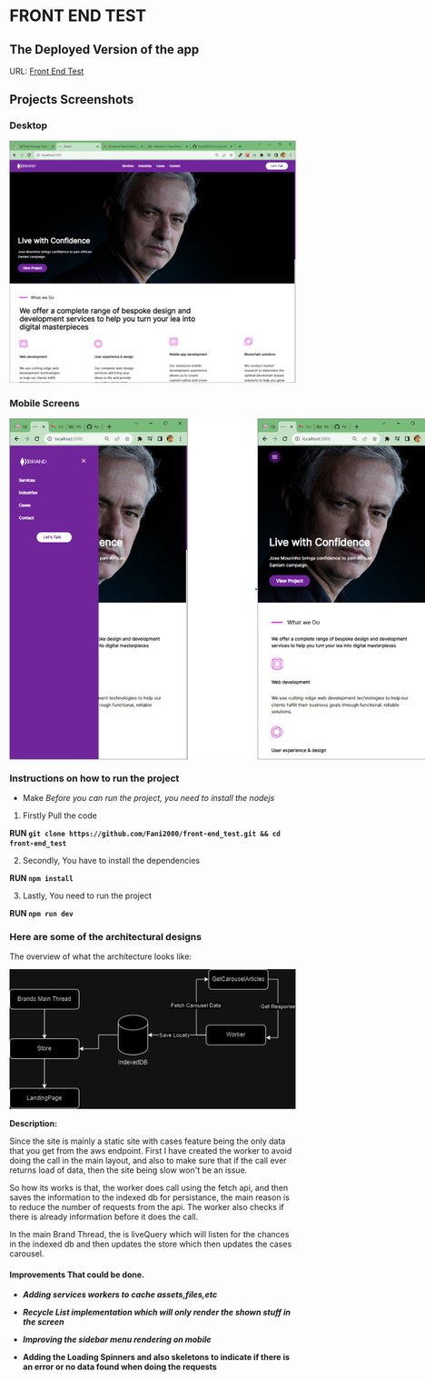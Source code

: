 # FRONT END TEST

## The Deployed Version of the app

URL: [Front End Test](https://6527d47ab31d0c03ae059555--earnest-meerkat-5bfd0b.netlify.app/)

## Projects Screenshots

### Desktop

  <img src="./assets/showcase/Desktop.png" width="1000px" />

### Mobile Screens

<div style="display: flex;">
<img src="./assets/showcase/MobileDrawer.png" height="600px" />
<img src="./assets/showcase/Mobile.png" height="600px" />
</div>

### Instructions on how to run the project

- Make _Before you can run the project, you need to install the nodejs_

1. Firstly Pull the code

**RUN `git clone https://github.com/Fani2000/front-end_test.git && cd front-end_test`**

2. Secondly, You have to install the dependencies

**RUN `npm install`**

3. Lastly, You need to run the project

**RUN `npm run dev`**

### Here are some of the architectural designs

The overview of what the architecture looks like:

<img src="./assets/showcase/architecture.png" />

**Description:**

Since the site is mainly a static site with cases feature being the only data that you get from the aws endpoint. First I have created the worker to avoid doing the call in the main layout, and also to make sure that if the call ever returns load of data, then the site being slow won't be an issue.

So how its works is that, the worker does call using the fetch api, and then saves the information to the indexed db for persistance, the main reason is to reduce the number of requests from the api. The worker also checks if there is already information before it does the call.

In the main Brand Thread, the is liveQuery which will listen for the chances in the indexed db and then updates the store which then updates the cases carousel.

#### Improvements That could be done.

- **_Adding services workers to cache assets,files,etc_**

- **_Recycle List implementation which will only render the shown stuff in the screen_**
- **_Improving the sidebar menu rendering on mobile_**

* **Adding the Loading Spinners and also skeletons to indicate if there is an error or no data found when doing the requests**
